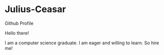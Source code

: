 # Julius-Ceasar
Github Profile

Hello there!

I am a computer science graduate. I am eager and willing to learn. So hire me!
